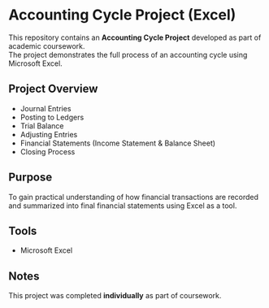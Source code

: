 # Accounting Cycle Project (Excel)

This repository contains an **Accounting Cycle Project** developed as part of academic coursework.  
The project demonstrates the full process of an accounting cycle using Microsoft Excel.

## Project Overview
- Journal Entries  
- Posting to Ledgers  
- Trial Balance  
- Adjusting Entries  
- Financial Statements (Income Statement & Balance Sheet)  
- Closing Process  

## Purpose
To gain practical understanding of how financial transactions are recorded and summarized into final financial statements using Excel as a tool.

## Tools
- Microsoft Excel  

## Notes
This project was completed **individually** as part of coursework.
